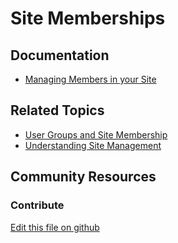 # Site Memberships

## Documentation

* [Managing Members in your Site](https://portal.liferay.dev/docs/7-2/user/-/knowledge_base/u/managing-members-in-your-site)

## Related Topics

* [User Groups and Site Membership](https://portal.liferay.dev/docs/7-2/user/-/knowledge_base/u/user-groups-and-site-membership)
* [Understanding Site Management](https://portal.liferay.dev/docs/7-2/user/-/knowledge_base/u/understanding-site-management)

## Community Resources


### Contribute

[Edit this file on github](https://github.com/olafk/controlpanel-documentation-docs/blob/master/md/72en/com_liferay_site_memberships_web_portlet_SiteMembershipsPortlet.md)
